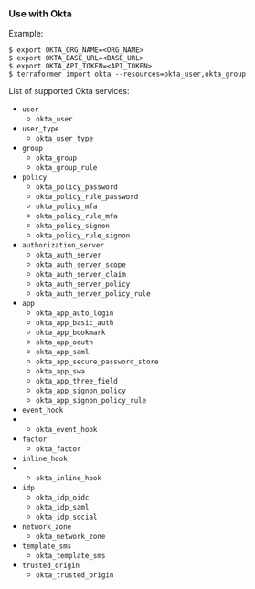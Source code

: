 ### Use with Okta

Example:

```
$ export OKTA_ORG_NAME=<ORG_NAME>
$ export OKTA_BASE_URL=<BASE_URL>
$ export OKTA_API_TOKEN=<API_TOKEN>
$ terraformer import okta --resources=okta_user,okta_group
```

List of supported Okta services:

*    `user`
     * `okta_user`
*    `user_type`
     * `okta_user_type`
*    `group`
     * `okta_group`
     * `okta_group_rule`
*    `policy`
     * `okta_policy_password`
     * `okta_policy_rule_password`
     * `okta_policy_mfa`
     * `okta_policy_rule_mfa`
     * `okta_policy_signon`
     * `okta_policy_rule_signon`
*    `authorization_server`
     * `okta_auth_server`
     * `okta_auth_server_scope`
     * `okta_auth_server_claim`
     * `okta_auth_server_policy`
     * `okta_auth_server_policy_rule`
*    `app`
     * `okta_app_auto_login`
     * `okta_app_basic_auth`
     * `okta_app_bookmark`
     * `okta_app_oauth`
     * `okta_app_saml`
     * `okta_app_secure_password_store`
     * `okta_app_swa`
     * `okta_app_three_field`
     * `okta_app_signon_policy`
     * `okta_app_signon_policy_rule`
*    `event_hook`
*    * `okta_event_hook`
*    `factor`
     * `okta_factor`
*    `inline_hook`
*    * `okta_inline_hook`
*    `idp`
     * `okta_idp_oidc`
     * `okta_idp_saml`
     * `okta_idp_social`
*    `network_zone`
     * `okta_network_zone`
*    `template_sms`
     * `okta_template_sms`
*    `trusted_origin`
     * `okta_trusted_origin`
